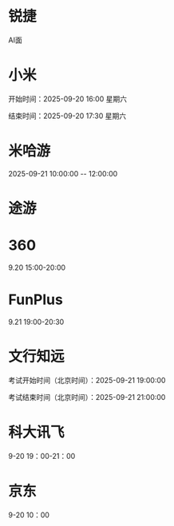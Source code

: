 # 锐捷
AI面

# 小米
开始时间：2025-09-20 16:00 星期六

结束时间：2025-09-20 17:30 星期六

# 米哈游
2025-09-21 10:00:00 -- 12:00:00

# 途游

# 360
9.20 15:00-20:00

# FunPlus
9.21 19:00-20:30

# 文行知远
考试开始时间（北京时间）：2025-09-21 19:00:00

考试结束时间（北京时间）：2025-09-21 21:00:00

# 科大讯飞
9-20 19：00-21：00

# 京东
9-20 10：00
<!--stackedit_data:
eyJoaXN0b3J5IjpbLTE4NDAwNTE4ODcsLTkxMzMzMDgzNywtMT
kyODkyMjY1MCw0ODg2MjUxOTUsLTIyNzg5MDgwLDExNTYyMzE2
MzMsNTIyMDU1MzIzLC0yMDA0NDA3MzAyLC0yMTQwOTA0MTYzLC
03MzcyNjM3NjUsMTM2ODAyMzkyMSw3MTg4MTg1OTQsLTIwNTU4
NTgyMzUsMTU1NzYzNjIzNywtMjUwMDIxMjYxLDIwODM1MjcxOS
wtMTIzNTU1NjY5NSwxNDA3NDA1MTA1LDEzNTcyNjQ0NjJdfQ==

-->